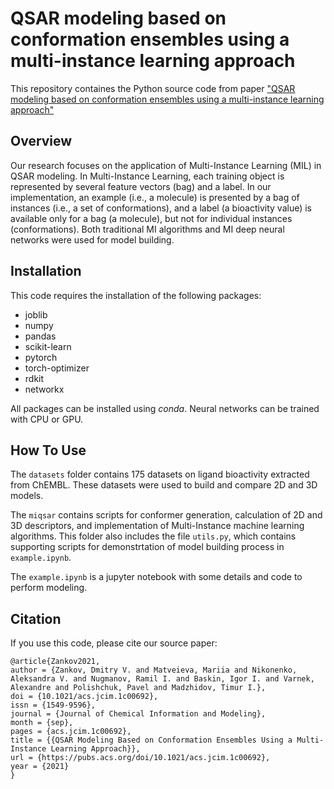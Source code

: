 # QSAR modeling based on conformation ensembles using a multi-instance learning approach
This repository containes the Python source code from paper ["QSAR modeling based on conformation ensembles using a
multi-instance learning approach"](https://pubs.acs.org/doi/10.1021/acs.jcim.1c00692)

## Overview
Our research focuses on the application of Multi-Instance Learning (MIL) in QSAR modeling.
In Multi-Instance Learning, each training object is represented by several feature
vectors (bag) and a label. In our implementation, an example (i.e., a molecule) is presented
by a bag of instances (i.e., a set of conformations), and a label (a bioactivity value) is available
only for a bag (a molecule), but not for individual instances (conformations).
Both traditional MI algorithms and MI deep neural networks were used for model building.

## Installation
This code requires the installation of the following packages:
+ joblib
+ numpy
+ pandas
+ scikit-learn
+ pytorch
+ torch-optimizer
+ rdkit
+ networkx

All packages can be installed using *conda*. Neural networks can be trained with CPU or GPU.

## How To Use
The `datasets` folder contains 175 datasets on ligand bioactivity extracted from ChEMBL.
These datasets were used to build and compare 2D and 3D models.

The `miqsar` contains scripts for conformer generation, calculation of 2D and 3D descriptors,
and implementation of Multi-Instance machine learning algorithms. This folder also includes the
file `utils.py`, which contains supporting scripts for demonstrtation of model building process in `example.ipynb`.

The `example.ipynb` is a jupyter notebook with some details and code to perform modeling.

## Citation
If you use this code, please cite our source paper:

```
@article{Zankov2021,
author = {Zankov, Dmitry V. and Matveieva, Mariia and Nikonenko, Aleksandra V. and Nugmanov, Ramil I. and Baskin, Igor I. and Varnek, Alexandre and Polishchuk, Pavel and Madzhidov, Timur I.},
doi = {10.1021/acs.jcim.1c00692},
issn = {1549-9596},
journal = {Journal of Chemical Information and Modeling},
month = {sep},
pages = {acs.jcim.1c00692},
title = {{QSAR Modeling Based on Conformation Ensembles Using a Multi-Instance Learning Approach}},
url = {https://pubs.acs.org/doi/10.1021/acs.jcim.1c00692},
year = {2021}
}
```
